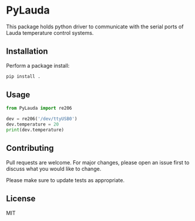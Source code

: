 # PyLauda

This package holds python driver to communicate with the serial ports of Lauda temperature control systems.

## Installation

Perform a package install:

```bash
pip install .
```

## Usage

```python
from PyLauda import re206

dev = re206('/dev/ttyUSB0')
dev.temperature = 20
print(dev.temperature)

```

## Contributing
Pull requests are welcome. For major changes, please open an issue first to discuss what you would like to change.

Please make sure to update tests as appropriate.

## License
MIT
